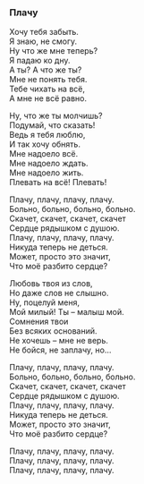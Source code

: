 ### Плачу  

Хочу тебя забыть.  
Я знаю, не смогу.  
Ну что же мне теперь?  
Я падаю ко дну.  
А ты? А что же ты?  
Мне не понять тебя.  
Тебе чихать на всё,  
А мне не всё равно.  

Ну, что же ты молчишь?  
Подумай, что сказать!  
Ведь я тебя люблю,  
И так хочу обнять.  
Мне надоело всё.  
Мне надоело ждать.  
Мне надоело жить.  
Плевать на всё! Плевать!  

Плачу, плачу, плачу, плачу.  
Больно, больно, больно, больно.  
Скачет, скачет, скачет, скачет  
Сердце рядышком с душою.  
Плачу, плачу, плачу, плачу.  
Никуда теперь не деться.  
Может, просто это значит,  
Что моё разбито сердце?  

Любовь твоя из слов,  
Но даже слов не слышно.  
Ну, поцелуй меня,  
Мой милый! Ты – малыш мой.  
Сомнения твои  
Без всяких оснований.  
Не хочешь – мне не верь.  
Не бойся, не заплачу, но…  

Плачу, плачу, плачу, плачу.  
Больно, больно, больно, больно.  
Скачет, скачет, скачет, скачет  
Сердце рядышком с душою.  
Плачу, плачу, плачу, плачу.  
Никуда теперь не деться.  
Может, просто это значит,  
Что моё разбито сердце?  

Плачу, плачу, плачу, плачу.  
Плачу, плачу, плачу, плачу.  
Плачу, плачу, плачу, плачу.  
